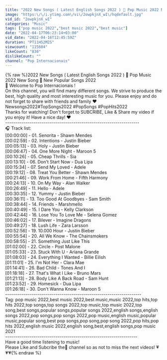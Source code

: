 ```yaml
---
title: "2022 New Songs ( Latest English Songs 2022 ) 🥒 Pop Music 2022 New Song 🥒 New Popular Songs 2022"
image: "https:\/\/i.ytimg.com\/vi\/2owpkjnX_wI\/hqdefault.jpg"
vid_id: "2owpkjnX_wI"
categories: "Music"
tags: ["pop music 2022","best music 2022","best music"]
date: "2022-04-17T06:23:14+03:00"
vid_date: "2022-04-16T12:45:59Z"
duration: "PT11H52M2S"
viewcount: "115604"
likeCount: "830"
dislikeCount: ""
channel: "Pop Internacionais"
---
```

{% raw %}2022 New Songs ( Latest English Songs 2022 ) 🥒 Pop Music 2022 New Song 🥒 New Popular Songs 2022<br />🔔 Welcome to Pop Internacionais !<br /> On this channel, you will find many different songs. We strive to produce the best, high quality and most interesting music for you. Please enjoy and do not forget to share with friends and family ❤️<br />Newsongs2022#TopSongs2022 #PopSongs #PopHits2022<br />Thanks for watching! Don't forget to SUBCRIBE, Like &amp; Share my video if you enjoy it! Have a nice day! ❤️<br />-------------------------------------------------------------------<br />🎧 Track list:<br />[00:00:00]  -  01. Senorita -  Shawn Mendes<br />[00:02:59]  -  02. Intentions - Justin Bieber<br />[00:05:13]  -  03. Holy - Justin Bieber<br />[00:06:47]  -  04. One More Night - Maroon 5<br />[00:10:26]  -  05. Cheap Thrills - Sia<br />[00:13:10]  -  06. Don't Start Now - Dua Lipa<br />[00:15:34]  -  07. Send My Loved - Adele<br />[00:19:12]  -  08. Treat You Better - Shawn Mendes<br />[00:21:46]  -  09. Work From Home - Fifth Harmony<br />[00:24:13]  -  10. On My Way - Alan Walker<br />[00:26:49]  -  11. Hello - Adele<br />[00:30:35]  -  12. Yummy - Justin Bieber<br />[00:36:11]  -  13. Too Good At Goodbyes - Sam Smith<br />[00:38:44]  -  14. Friends - Marshmello<br />[00:40:49]  -  15. I Dare You - Kelly Clarkson<br />[00:42:44]  -  16. Lose You To Love Me - Selena Gomez<br />[00:46:02]  -  17. Bilever - Imagine Dragons<br />[00:49:27]  -  18. Lush Life - Zara Larsson<br />[00:52:56]  -  19. 10.000 Hour - Justin Bieber<br />[00:55:54]  -  20. All We Know - The Chainsmokers<br />[00:58:55]  -  21. Something Just Like This<br />[01:02:00]  -  22. Circle - Post Malone<br />[01:05:33]  -  23. Stuck With U - Ariana Grande<br />[01:08:03]  -  24. Everything I Wanted - Billie Eilish<br />[01:11:01]  -  25. I'm Not Her - Clara Mae<br />[01:14:41]  -  26. Bad Child - Tones And I<br />[01:18:18]  -  27. That's What I Like - Bruno Mars<br />[01:21:13]  -  28. Body Like A Back Road - Sam Hunt<br />[01:23:52]  -  29. Homesick - Dua Lipa<br />[01:26:18]  -  30. Don't Wanna Know - Maroon 5<br />--------------------------------------------------------------------<br />Tag: pop music 2022,best music 2022,best music,music 2022,top hits,top hits 2022,top songs,top songs 2022,top music,top music 2022,top song,best songs,popular songs,popular songs 2022,english songs,english songs 2022,pop songs,pop songs 2022,pop music,english music,popular music,popular song,best pop songs,pop song,pop song 2022,pop hits,pop hits 2022,english music 2022,english song,best,english songs,pop music 2021<br />------------------------------------------------------------------<br />Have a good time listening to music!<br />Please Like and Subcribe the🔔 channel so as not to miss the next videos! 💗💗💗{% endraw %}
